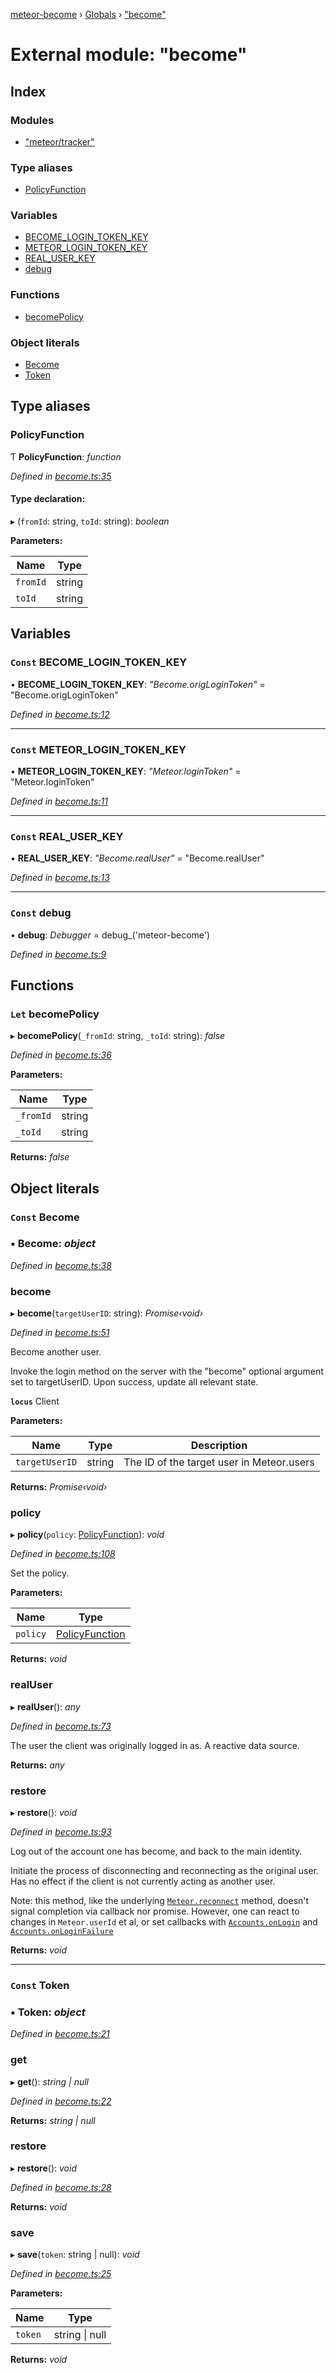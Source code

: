 [meteor-become](../README.md) › [Globals](../globals.md) › ["become"](_become_.md)

# External module: "become"

## Index

### Modules

* ["meteor/tracker"](_become_._meteor_tracker_.md)

### Type aliases

* [PolicyFunction](_become_.md#policyfunction)

### Variables

* [BECOME_LOGIN_TOKEN_KEY](_become_.md#const-become_login_token_key)
* [METEOR_LOGIN_TOKEN_KEY](_become_.md#const-meteor_login_token_key)
* [REAL_USER_KEY](_become_.md#const-real_user_key)
* [debug](_become_.md#const-debug)

### Functions

* [becomePolicy](_become_.md#let-becomepolicy)

### Object literals

* [Become](_become_.md#const-become)
* [Token](_become_.md#const-token)

## Type aliases

###  PolicyFunction

Ƭ **PolicyFunction**: *function*

*Defined in [become.ts:35](https://github.com/epfl-idevelop/meteor-become/blob/rewrite/as-npm-package/become.ts#L35)*

#### Type declaration:

▸ (`fromId`: string, `toId`: string): *boolean*

**Parameters:**

Name | Type |
------ | ------ |
`fromId` | string |
`toId` | string |

## Variables

### `Const` BECOME_LOGIN_TOKEN_KEY

• **BECOME_LOGIN_TOKEN_KEY**: *"Become.origLoginToken"* = "Become.origLoginToken"

*Defined in [become.ts:12](https://github.com/epfl-idevelop/meteor-become/blob/rewrite/as-npm-package/become.ts#L12)*

___

### `Const` METEOR_LOGIN_TOKEN_KEY

• **METEOR_LOGIN_TOKEN_KEY**: *"Meteor.loginToken"* = "Meteor.loginToken"

*Defined in [become.ts:11](https://github.com/epfl-idevelop/meteor-become/blob/rewrite/as-npm-package/become.ts#L11)*

___

### `Const` REAL_USER_KEY

• **REAL_USER_KEY**: *"Become.realUser"* = "Become.realUser"

*Defined in [become.ts:13](https://github.com/epfl-idevelop/meteor-become/blob/rewrite/as-npm-package/become.ts#L13)*

___

### `Const` debug

• **debug**: *Debugger* =  debug_('meteor-become')

*Defined in [become.ts:9](https://github.com/epfl-idevelop/meteor-become/blob/rewrite/as-npm-package/become.ts#L9)*

## Functions

### `Let` becomePolicy

▸ **becomePolicy**(`_fromId`: string, `_toId`: string): *false*

*Defined in [become.ts:36](https://github.com/epfl-idevelop/meteor-become/blob/rewrite/as-npm-package/become.ts#L36)*

**Parameters:**

Name | Type |
------ | ------ |
`_fromId` | string |
`_toId` | string |

**Returns:** *false*

## Object literals

### `Const` Become

### ▪ **Become**: *object*

*Defined in [become.ts:38](https://github.com/epfl-idevelop/meteor-become/blob/rewrite/as-npm-package/become.ts#L38)*

###  become

▸ **become**(`targetUserID`: string): *Promise‹void›*

*Defined in [become.ts:51](https://github.com/epfl-idevelop/meteor-become/blob/rewrite/as-npm-package/become.ts#L51)*

Become another user.

Invoke the login method on the server with the "become" optional argument
set to targetUserID. Upon success, update all relevant state.

**`locus`** Client

**Parameters:**

Name | Type | Description |
------ | ------ | ------ |
`targetUserID` | string | The ID of the target user in Meteor.users |

**Returns:** *Promise‹void›*

###  policy

▸ **policy**(`policy`: [PolicyFunction](_become_.md#policyfunction)): *void*

*Defined in [become.ts:108](https://github.com/epfl-idevelop/meteor-become/blob/rewrite/as-npm-package/become.ts#L108)*

Set the policy.

**Parameters:**

Name | Type |
------ | ------ |
`policy` | [PolicyFunction](_become_.md#policyfunction) |

**Returns:** *void*

###  realUser

▸ **realUser**(): *any*

*Defined in [become.ts:73](https://github.com/epfl-idevelop/meteor-become/blob/rewrite/as-npm-package/become.ts#L73)*

The user the client was originally logged in as. A reactive data source.

**Returns:** *any*

###  restore

▸ **restore**(): *void*

*Defined in [become.ts:93](https://github.com/epfl-idevelop/meteor-become/blob/rewrite/as-npm-package/become.ts#L93)*

Log out of the account one has become, and back to the main identity.

Initiate the process of disconnecting and reconnecting as the original
user. Has no effect if the client is not currently acting as another
user.

Note: this method, like the underlying
[`Meteor.reconnect`](http://docs.meteor.com/#/full/meteor_reconnect)
method, doesn't signal completion via callback nor promise.
However, one can react to changes in `Meteor.userId` et al, or
set callbacks with
[`Accounts.onLogin`](http://docs.meteor.com/#/full/accounts_onlogin)
and
[`Accounts.onLoginFailure`](http://docs.meteor.com/#/full/accounts_onloginfailure)

**Returns:** *void*

___

### `Const` Token

### ▪ **Token**: *object*

*Defined in [become.ts:21](https://github.com/epfl-idevelop/meteor-become/blob/rewrite/as-npm-package/become.ts#L21)*

###  get

▸ **get**(): *string | null*

*Defined in [become.ts:22](https://github.com/epfl-idevelop/meteor-become/blob/rewrite/as-npm-package/become.ts#L22)*

**Returns:** *string | null*

###  restore

▸ **restore**(): *void*

*Defined in [become.ts:28](https://github.com/epfl-idevelop/meteor-become/blob/rewrite/as-npm-package/become.ts#L28)*

**Returns:** *void*

###  save

▸ **save**(`token`: string | null): *void*

*Defined in [become.ts:25](https://github.com/epfl-idevelop/meteor-become/blob/rewrite/as-npm-package/become.ts#L25)*

**Parameters:**

Name | Type |
------ | ------ |
`token` | string &#124; null |

**Returns:** *void*
